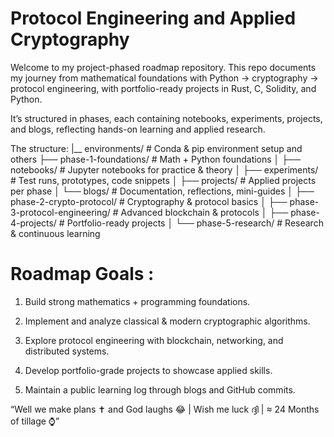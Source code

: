 # Protocol Engineering and Applied Cryptography
Welcome to my project-phased roadmap repository. This repo documents my journey from mathematical foundations with Python → cryptography → protocol engineering, with portfolio-ready projects in Rust, C, Solidity, and Python.

It’s structured in phases, each containing notebooks, experiments, projects, and blogs, reflecting hands-on learning and applied research.

The structure:
|__ environments/                 # Conda & pip environment setup and others
├── phase-1-foundations/          # Math + Python foundations
│   ├── notebooks/                # Jupyter notebooks for practice & theory
│   ├── experiments/              # Test runs, prototypes, code snippets
│   ├── projects/                 # Applied projects per phase
│   └── blogs/                    # Documentation, reflections, mini-guides
│
├── phase-2-crypto-protocol/       # Cryptography & protocol basics
│
├── phase-3-protocol-engineering/  # Advanced blockchain & protocols
│
├── phase-4-projects/              # Portfolio-ready projects
│
└── phase-5-research/              # Research & continuous learning

# Roadmap Goals : 

1. Build strong mathematics + programming foundations.

2. Implement and analyze classical & modern cryptographic algorithms.

3. Explore protocol engineering with blockchain, networking, and distributed systems.

4. Develop portfolio-grade projects to showcase applied skills.

5. Maintain a public learning log through blogs and GitHub commits.

“Well we make plans ✝️ and God laughs 😂 | Wish me luck ദ്ദി | ≈ 24 Months of tillage ⌚”
 
